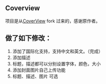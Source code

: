 ## Coverview

项目是从[CoverView](https://github.com/rutikwankhade/CoverView) fork 过来的，感谢原作者。

## 做了如下修改：

1. 添加了国际化支持，支持中文和英文。（完成）
2. 添加描述
3. 标题，描述都可以分别设置字体，颜色，大小
4. 添加封面图片自己上传功能
5. 标题、描述、图片 可选
